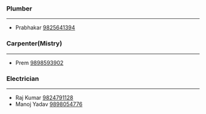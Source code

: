 ### Plumber
----
- Prabhakar [9825641394](tel:9825641394)

### Carpenter(Mistry)
----
- Prem [9898593902](tel:9898593902)

### Electrician 
----
- Raj Kumar [9824791128](tel:9824791128)
- Manoj Yadav [9898054776](tel:9898054776)
